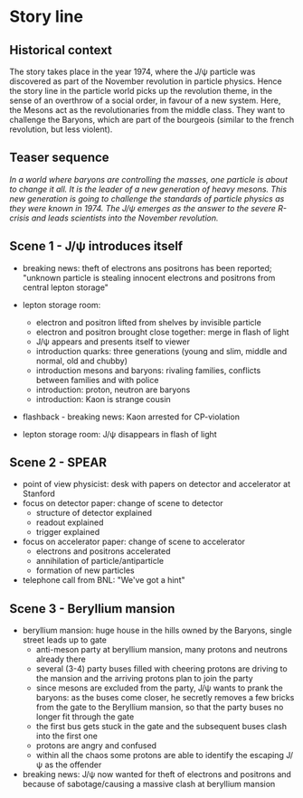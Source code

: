 # Story line

## Historical context
The story takes place in the year 1974, where the J/&psi; particle was discovered as part of the November revolution in particle physics. Hence the story line in the particle world picks up the revolution theme, in the sense of an overthrow of a social order, in favour of a new system. Here, the Mesons act as the revolutionaries from the middle class. They want to challenge the Baryons, which are part of the bourgeois (similar to the french revolution, but less violent). 

## Teaser sequence
*In a world where baryons are controlling the masses, one particle is about to change it all. 
It is the leader of a new generation of heavy mesons.
This new generation is going to challenge the standards of particle physics as they were known in 1974. 
The J/&psi; emerges as the answer to the severe R-crisis and leads scientists into the November revolution.*

## Scene 1 - J/&psi; introduces itself
* breaking news: theft of electrons ans positrons has been reported; "unknown particle is stealing innocent electrons and positrons from central lepton storage"
* lepton storage room: 
    * electron and positron lifted from shelves by invisible particle
    * electron and positron brought close together: merge in flash of light
    * J/&psi; appears and presents itself to viewer
    * introduction quarks: three generations (young and slim, middle and normal, old and chubby)
    * introduction mesons and baryons: rivaling families, conflicts between families and with police
    * introduction: proton, neutron are baryons
    * introduction: Kaon is strange cousin
   
* flashback - breaking news: Kaon arrested for CP-violation
* lepton storage room: J/&psi; disappears in flash of light

## Scene 2 - SPEAR
* point of view physicist: desk with papers on detector and accelerator at Stanford
* focus on detector paper: change of scene to detector
    * structure of detector explained
    * readout explained
    * trigger explained
* focus on accelerator paper: change of scene to accelerator
    * electrons and positrons accelerated
    * annihilation of particle/antiparticle
    * formation of new particles
* telephone call from BNL: "We've got a hint"


## Scene 3 - Beryllium mansion
* beryllium mansion: huge house in the hills owned by the Baryons, single street leads up to gate
    * anti-meson party at beryllium mansion, many protons and neutrons already there
    * several (3-4) party buses filled with cheering protons are driving to the mansion and the arriving protons plan to join the party
    * since mesons are excluded from the party, J/&psi; wants to prank the baryons: as the buses come closer, he secretly removes a few bricks from the gate to the Beryllium mansion, so that the party buses no longer fit through the gate
    * the first bus gets stuck in the gate and the subsequent buses clash into the first one
    * protons are angry and confused 
    * within all the chaos some protons are able to identify the escaping J/&psi; as the offender
* breaking news: J/&psi; now wanted for theft of electrons and positrons and because of sabotage/causing a massive clash at beryllium mansion


